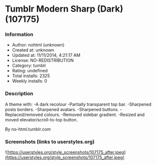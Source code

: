 # Tumblr Modern Sharp (Dark) (107175)

### Information
- Author: nohtml (unknown)
- Created at: unknown
- Updated at: 11/11/2014, 4:21:17 AM
- License: NO-REDISTRIBUTION
- Category: tumblr
- Rating: undefined
- Total installs: 2325
- Weekly installs: 0


### Description
A theme with:
-A dark recolour
-Partially transparent top bar.
-Sharpened posts borders.
-Sharpened avatars.
-Sharpened buttons.
-Replaced/removed colours.
-Removed sidebar gradient.
-Resized and moved elevator/scroll-to-top button.

By no-html.tumblr.com


### Screenshots (links to userstyles.org)
![https://userstyles.org/style_screenshots/107175_after.jpeg](https://userstyles.org/style_screenshots/107175_after.jpeg)


